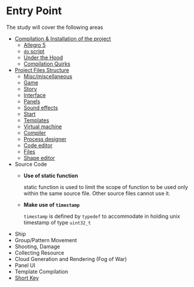 # Entry Point

The study will cover the following areas

* [Compilation & Installation of the project](a_installation.md)
	* [Allegro 5](a_installation.md#allegro-5)
	* [`do` script](a_installation.md#do-script)
	* [Under the Hood](a_installation.md#under-the-hood)
	* [Compilation Quirks](a_insallation.md#compilation-quirks)
* [Project Files Structure](b_fststmd.md)
	* [Misc/miscellaneous](b_fststmd.md#mainmiscellaneous)
	* [Game](b_fststmd.md#game)
	* [Story](b_fststmd.md#story)
	* [Interface](b_fststmd.md#interface)
	* [Panels](b_fststmd.md#panels)
	* [Sound effects](b_fststmd.md#sound-effects)
	* [Start](b_fststmd.md#start)
	* [Templates](b_fststmd.md#templates)
	* [Virtual machine](b_fststmd.md#virtual-machine)
	* [Compiler](b_fststmd.md#compiler)
	* [Process designer](b_fststmd.md#process-designer)
	* [Code editor](b_fststmd.md#code-editor)
	* [Files](b_fststmd.md#files)
	* [Shape editor](b_fststmd.md#shape-editor)
* Source Code
	* **Use of static function**

	  static function is used to limit the scope of function to be used only within the same source file. Other source files cannot use it.

	* **Make use of `timestamp`**
	
	  `timestamp` is defined by `typedef` to accommodate in holding unix timestamp of type `uint32_t`
* Ship
* Group/Pattern Movement
* Shooting, Damage
* Collecting Resource
* Cloud Generation and Rendering (Fog of War)
* Panel UI
* Template Compilation
* [Short Key](shortkeys.md)
